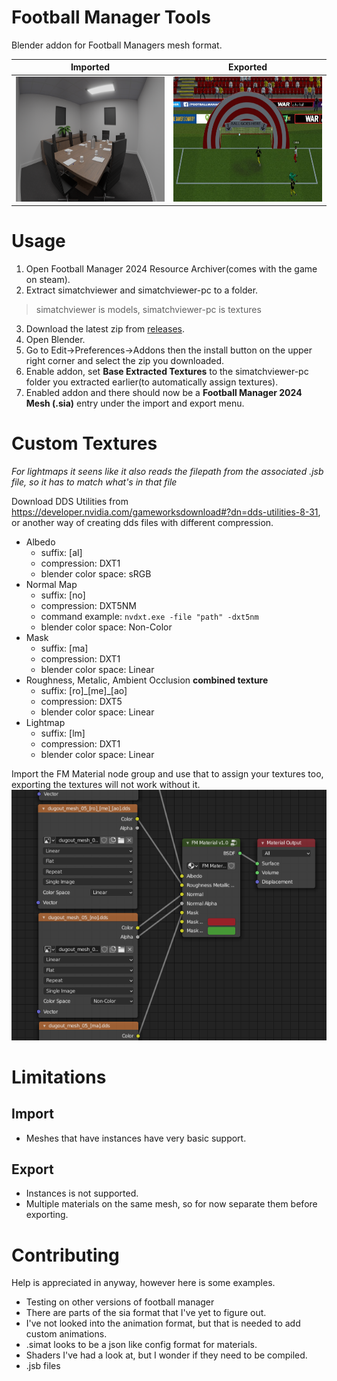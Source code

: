 # Football Manager Tools
Blender addon for Football Managers mesh format.

Imported | Exported
------------ | -------------
<img src="images/boardroom.png" height=200/>|<img src="images/custom_model_01.jpg" height=200/>

# Usage
1. Open Football Manager 2024 Resource Archiver(comes with the game on steam).
2. Extract simatchviewer and simatchviewer-pc to a folder.
> simatchviewer is models, simatchviewer-pc is textures
3. Download the latest zip from [releases](https://github.com/Stromberg90/football-manager-tools/releases).
4. Open Blender.
5. Go to Edit->Preferences->Addons then the install button on the upper right corner and select the zip you downloaded.
6. Enable addon, set **Base Extracted Textures** to the simatchviewer-pc folder you extracted earlier(to automatically assign textures).
7. Enabled addon and there should now be a **Football Manager 2024 Mesh (.sia)** entry under the import and export menu.

# Custom Textures
_For lightmaps it seens like it also reads the filepath from the associated .jsb file, so it has to match what's in that file_

Download DDS Utilities from https://developer.nvidia.com/gameworksdownload#?dn=dds-utilities-8-31, or another way of creating dds files with
different compression.
- Albedo
    - suffix: [al]
    - compression: DXT1
    - blender color space: sRGB
- Normal Map
    - suffix: [no]
    - compression: DXT5NM
    - command example: `nvdxt.exe -file "path" -dxt5nm`
    - blender color space: Non-Color
- Mask
    - suffix: [ma]
    - compression: DXT1
    - blender color space: Linear
- Roughness, Metalic, Ambient Occlusion **combined texture**
    - suffix: [ro]\_[me]_[ao]
    - compression: DXT5
    - blender color space: Linear
- Lightmap
    - suffix: [lm]
    - compression: DXT1
    - blender color space: Linear      

Import the FM Material node group and use that to assign your textures too, exporting the textures will not work without it.
<img src="images/node_group.png" />

# Limitations
## Import
- Meshes that have instances have very basic support.
## Export
- Instances is not supported.
- Multiple materials on the same mesh, so for now separate them before exporting.

# Contributing
Help is appreciated in anyway, however here is some examples.
- Testing on other versions of football manager
- There are parts of the sia format that I've yet to figure out.
- I've not looked into the animation format, but that is needed to add custom animations.
- .simat looks to be a json like config format for materials.
- Shaders I've had a look at, but I wonder if they need to be compiled.
- .jsb files
